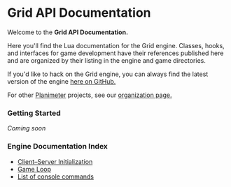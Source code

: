 Grid API Documentation
======================

Welcome to the **Grid API Documentation.**

Here you'll find the Lua documentation for the Grid engine. Classes, hooks, and
interfaces for game development have their references published here and are
organized by their listing in the engine and game directories.

If you'd like to hack on the Grid engine, you can always find the latest version
of the engine [here on GitHub.](https://github.com/andrewmcwatters/grid-sdk)

For other [Planimeter](/planimeter) projects, see our
[organization page.](https://github.com/Planimeter)

### Getting Started

_Coming soon_

### Engine Documentation Index

* [Client–Server Initialization](api/Client–Server_Initialization)
* [Game Loop](api/Game_Loop)
* [List of console commands](api/List_of_console_commands)
